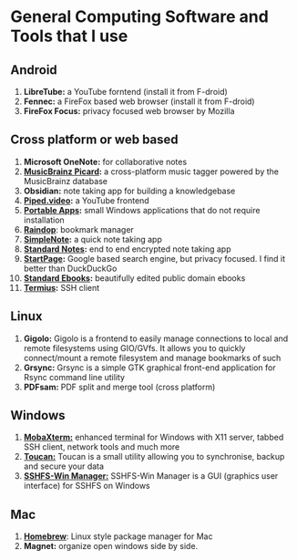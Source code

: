 # General Computing Software and Tools that I use

## Android
1. **LibreTube:** a YouTube forntend (install it from F-droid)
2. **Fennec:** a FireFox based web browser (install it from F-droid)
3. **FireFox Focus:** privacy focused web browser by Mozilla

## Cross platform or web based

1. **Microsoft OneNote:** for collaborative notes
2. **[MusicBrainz Picard](https://picard.musicbrainz.org/):** a cross-platform music tagger powered by the MusicBrainz database
3. **Obsidian:** note taking app for building a knowledgebase
4. **[Piped.video](https://piped.video/):** a YouTube frontend
5. **[Portable Apps](https://portableapps.com/):** small Windows applications that do not require installation
6. **[Raindop](https://raindrop.io/)**: bookmark manager
7. **[SimpleNote](https://simplenote.com/):** a quick note taking app
8. **[Standard Notes](https://standardnotes.com/):** end to end encrypted note taking app 
9. **[StartPage](https://www.startpage.com/):** Google based search engine, but privacy focused. I find it better than DuckDuckGo
10. **[Standard Ebooks](https://standardebooks.org/):** beautifully edited public domain ebooks
11. **[Termius](https://termius.com/):** SSH client

## Linux

1. **Gigolo:** Gigolo is a frontend to easily manage connections to local and remote filesystems using GIO/GVfs. It allows you to quickly connect/mount a remote filesystem and manage bookmarks of such
2. **Grsync:** Grsync is a simple GTK graphical front-end application for Rsync command line utility
3. **PDFsam:** PDF split and merge tool (cross platform)

## Windows

1. **[MobaXterm:](https://mobaxterm.mobatek.net/)** enhanced terminal for Windows with X11 server, tabbed SSH client, network tools and much more
2. **[Toucan:](https://portableapps.com/apps/utilities/toucan)** Toucan is a small utility allowing you to synchronise, backup and secure your data
3. **[SSHFS-Win Manager:](https://github.com/evsar3/sshfs-win-manager)** SSHFS-Win Manager is a GUI (graphics user interface) for SSHFS on Windows

## Mac
1. **[Homebrew](https://brew.sh/)**: Linux style package manager for Mac
2. **Magnet:** organize open windows side by side. 